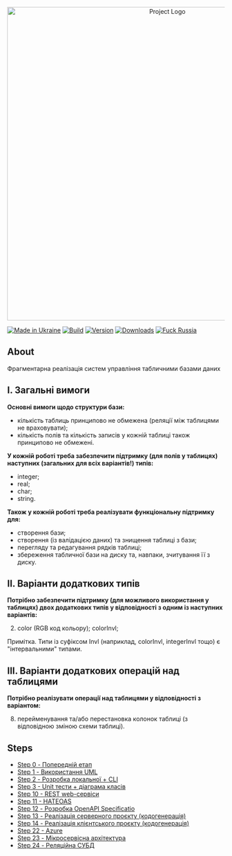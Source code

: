 <p align="center">
      <img src="https://i.ibb.co/bXbXPLn/Essential-db-logo.png" alt="Project Logo" width="726">
</p>

[![Made in Ukraine](https://img.shields.io/badge/made_in-ukraine-ffd700.svg?labelColor=0057b7)](https://github.com/PoixoN/essential-db)
[![Build](https://img.shields.io/github/workflow/status/Tyrrrz/CliFx/CI/master)](https://github.com/PoixoN/essential-db/actions)
[![Version](https://img.shields.io/nuget/v/CliFx.svg)](https://nuget.org/packages/CliFx)
[![Downloads](https://img.shields.io/nuget/dt/CliFx.svg)](https://nuget.org/packages/CliFx)
[![Fuck Russia](https://img.shields.io/badge/fuck-russia-e4181c.svg?labelColor=000000)](https://twitter.com/tyrrrz/status/1495972128977571848)

## About

Фрагментарна реалізація систем управління табличними базами даних

## І. Загальні вимоги

**Основні вимоги щодо структури бази:**

- кількість таблиць принципово не обмежена (реляції між таблицями не враховувати);
- кількість полів та кількість записів у кожній таблиці також принципово не обмежені.

**У кожній роботі треба забезпечити підтримку (для полів у таблицях) наступних (загальних для всіх варіантів!) типів:**

- integer;
- real;
- char;
- string.

**Також у кожній роботі треба реалізувати функціональну підтримку для:**

- створення бази;
- створення (із валідацією даних) та знищення таблиці з бази;
- перегляду та редагування рядків таблиці;
- збереження табличної бази на диску та, навпаки, зчитування її з диску.

## ІІ. Варіанти додаткових типів

**Потрібно забезпечити підтримку (для можливого використання у таблицях) двох додаткових типів у відповідності з одним із наступних варіантів:**

2. color (RGB код кольору); colorInvl;

Примiтка. Типи із суфіксом Invl (наприклад, colorInvl, integerInvl тощо) є "iнтервальними" типами.

## ІІІ. Варіанти додаткових операцiй над таблицями

**Потрібно реалізувати операцiї над таблицями у відповідності з варіантом:**

8. перейменування та/або перестановка колонок таблиці (з відповідною зміною схеми таблиці).

## Steps

- [Step 0 - Попередній етап](https://github.com/PoixoN/essential-db/blob/main/docs/Step0.md)
- [Step 1 - Використання UML](https://github.com/PoixoN/essential-db/blob/main/docs/Step1.md)
- [Step 2 - Розробка локальної + CLI](https://github.com/PoixoN/essential-db/blob/main/docs/Step2.md)
- [Step 3 - Unit тести + діаграма класів](https://github.com/PoixoN/essential-db/blob/main/docs/Step3.md)
- [Step 10 - REST web-сервіси](https://github.com/PoixoN/essential-db/blob/main/docs/Step10.md)
- [Step 11 - HATEOAS](https://github.com/PoixoN/essential-db/blob/main/docs/Step11.md)
- [Step 12 - Розробка OpenAPI Specificatio](https://github.com/PoixoN/essential-db/blob/main/docs/Step12.md)
- [Step 13 - Реалізація серверного проєкту (кодогенерація)](https://github.com/PoixoN/essential-db/blob/main/docs/Step13.md)
- [Step 14 - Реалізація клієнтського проєкту (кодогенерація)](https://github.com/PoixoN/essential-db/blob/main/docs/Step14.md)
- [Step 22 - Azure](https://github.com/PoixoN/essential-db/blob/main/docs/Step22.md)
- [Step 23 - Мікросервісна архітектура](https://github.com/PoixoN/essential-db/blob/main/docs/Step23.md)
- [Step 24 - Реляційна СУБД](https://github.com/PoixoN/essential-db/blob/main/docs/Step24.md)
